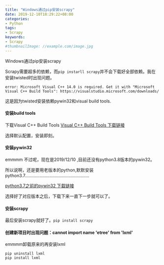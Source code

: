 ```yaml
---
title: "Windows通过pip安装scrapy"
date: 2019-12-10T18:29:22+08:00
categories:
- Python
tags:
- Scrapy
keywords:
- Scrapy
#thumbnailImage: //example.com/image.jpg
---
```


Windows通过pip安装scrapy



Scrapy需要超多的依赖，而`pip instarll scrapy`并不会下载好全部依赖。我在安装twisted时出现问题。

```shell
error: Microsoft Visual C++ 14.0 is required. Get it with "Microsoft Visual C++ Build Tools": https://visualstudio.microsoft.com/downloads/
```

这是因为twisted安装依赖pywin32和visual build tools.

#### 安装build tools

下载Visual C++ Build Tools  [Visual C++ Build Tools 下载链接](https://go.microsoft.com/fwlink/?LinkId=691126)

选择默认配置，安装即刻。

#### 安装pywin32

emmmm 不过呢，现在是2019/12/10 ,目前还没有python3.8版本的pywin32。

所以说啊，还是要用老版本的python,默默安装python3.7....................................................

[ python3.7之前的pywin32 下载链接](https://sourceforge.net/projects/pywin32/files/pywin32/Build%20221/)

选择好了对应版本之后，下载下来一直下一步就可以了。

#### 安装scrapy

最后安装scrapy就好了。`pip install scrapy`

#### 创建新项目时出现问题：cannot import name 'etree' from 'lxml'

emmmm卸载原来的再安装lxml

```shell
pip uninstall lxml
pip install lxml
```


